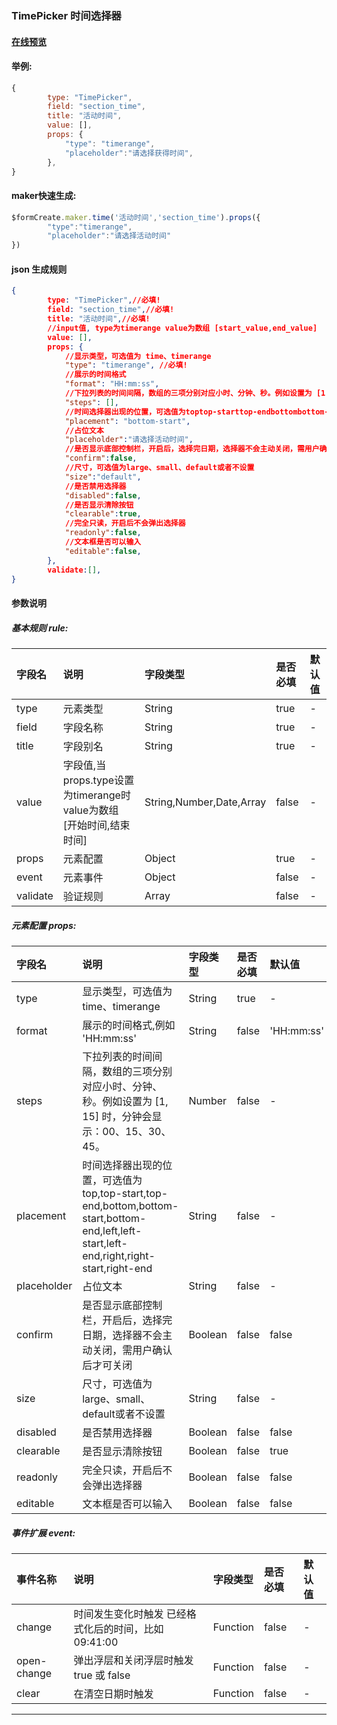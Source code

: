 ### TimePicker 时间选择器

#### [在线预览](https://jsrun.net/GehKp/edit)

#### 举例:
```js
{  
        type: "TimePicker",
        field: "section_time",
        title: "活动时间",
        value: [], 
        props: {
            "type": "timerange",
            "placeholder":"请选择获得时间", 
        },
}
```

#### maker快速生成:
```js
$formCreate.maker.time('活动时间','section_time').props({
        "type":"timerange",
        "placeholder":"请选择活动时间"
})
```

#### json 生成规则
```json
{
        type: "TimePicker",//必填!
        field: "section_time",//必填!
        title: "活动时间",//必填!
        //input值, type为timerange value为数组 [start_value,end_value]
        value: [],
        props: {
            //显示类型，可选值为 time、timerange
            "type": "timerange", //必填!
            //展示的时间格式
            "format": "HH:mm:ss",
            //下拉列表的时间间隔，数组的三项分别对应小时、分钟、秒。例如设置为 [1, 15] 时，分钟会显示：00、15、30、45。
            "steps": [],
            //时间选择器出现的位置，可选值为toptop-starttop-endbottombottom-startbottom-endleftleft-startleft-endrightright-startright-end
            "placement": "bottom-start",
            //占位文本
            "placeholder":"请选择活动时间",
            //是否显示底部控制栏，开启后，选择完日期，选择器不会主动关闭，需用户确认后才可关闭
            "confirm":false,
            //尺寸，可选值为large、small、default或者不设置
            "size":"default",
            //是否禁用选择器
            "disabled":false,
            //是否显示清除按钮
            "clearable":true,
            //完全只读，开启后不会弹出选择器
            "readonly":false,
            //文本框是否可以输入
            "editable":false,
        },
        validate:[],
}
```

#### 参数说明
##### 基本规则 rule:

| **字段名** | **说明** | **字段类型** | **是否必填** | **默认值** |
| :--- | :--- | :--- | :--- | :--- |
| type | 元素类型 | String | true | - |
| field | 字段名称 | String | true | - |
| title | 字段别名 | String | true | - |
| value | 字段值,当props.type设置为timerange时value为数组 \[开始时间,结束时间\] | String,Number,Date,Array | false | - |
| props | 元素配置 | Object | true | - |
| event | 元素事件 | Object | false | - |
| validate | 验证规则 | Array | false | - |


##### 元素配置 props:

| 字段名 | 说明 | 字段类型 | 是否必填 | 默认值 |
| :--- | :--- | :--- | :--- | :--- |
| type | 显示类型，可选值为 time、timerange | String | true | - |
| format | 展示的时间格式,例如 'HH:mm:ss' | String | false | 'HH:mm:ss' |
| steps | 下拉列表的时间间隔，数组的三项分别对应小时、分钟、秒。例如设置为 \[1, 15\] 时，分钟会显示：00、15、30、45。 | Number | false | - |
| placement | 时间选择器出现的位置，可选值为top,top-start,top-end,bottom,bottom-start,bottom-end,left,left-start,left-end,right,right-start,right-end | String | false | - |
| placeholder | 占位文本 | String | false | - |
| confirm | 是否显示底部控制栏，开启后，选择完日期，选择器不会主动关闭，需用户确认后才可关闭 | Boolean | false | false |
| size | 尺寸，可选值为large、small、default或者不设置 | String | false | - |
| disabled | 是否禁用选择器 | Boolean | false | false |
| clearable | 是否显示清除按钮 | Boolean | false | true |
| readonly | 完全只读，开启后不会弹出选择器 | Boolean | false | false |
| editable | 文本框是否可以输入 | Boolean | false | false |


##### 事件扩展 event:

| 事件名称 | 说明 | 字段类型 | 是否必填 | 默认值 |
| :--- | :--- | :--- | :--- | :--- |
| change | 时间发生变化时触发 已经格式化后的时间，比如 09:41:00 | Function | false | - |
| open-change | 弹出浮层和关闭浮层时触发 true 或 false | Function | false | - |
| clear | 在清空日期时触发 | Function | false | - |

---



